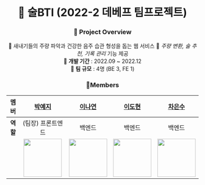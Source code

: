 <div align="center">
  
# 🍶 술BTI (2022-2 데베프 팀프로젝트)

### 📌 Project Overview
🔴 새내기들의 주량 파악과 건강한 음주 습관 형성을 돕는 웹 서비스
🔴 <i>주량 변환, 술 추천, 기록 관리</i> 기능 제공  
🔴 **개발 기간** : 2022.09 ~ 2022.12  
🔴 **팀 규모** : 4명 (BE 3, FE 1)
  
### 👥Members
| **멤버** | [박예지](https://github.com/Li5ht) | [이나연](https://github.com/yeon2lee) | [이도현](https://github.com/zsderw) | [차은수](https://github.com/ckdmstn) |
|:---:|:---:|:---:|:---:|:---:|
| **역할** | (팀장) 프론트엔드 | 백엔드 | 백엔드 | 백엔드 |
| | <img src="https://avatars.githubusercontent.com/u/89853141?v=4" width="100" height="100"/> | <img src="https://avatars.githubusercontent.com/u/77628363?v=4" width="100" height="100"/> | <img src="https://avatars.githubusercontent.com/u/87109601?v=4" width="100" height="100"/> | <img src="https://avatars.githubusercontent.com/u/77821089?v=4" width="100" height="100"/> |
</div>
